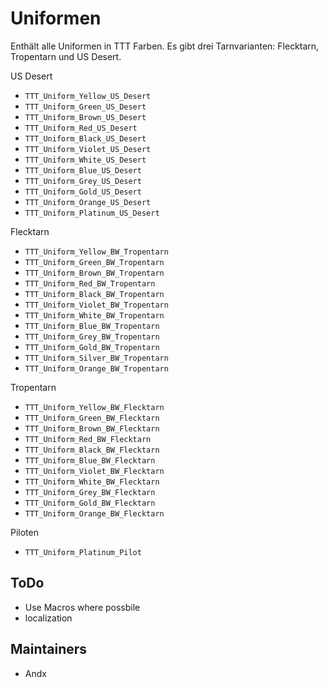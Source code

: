 # Uniformen

Enthält alle Uniformen in TTT Farben. Es gibt drei Tarnvarianten: Flecktarn, Tropentarn und US Desert.

US Desert

- `TTT_Uniform_Yellow_US_Desert`
- `TTT_Uniform_Green_US_Desert`
- `TTT_Uniform_Brown_US_Desert`
- `TTT_Uniform_Red_US_Desert`
- `TTT_Uniform_Black_US_Desert`
- `TTT_Uniform_Violet_US_Desert`
- `TTT_Uniform_White_US_Desert`
- `TTT_Uniform_Blue_US_Desert`
- `TTT_Uniform_Grey_US_Desert`
- `TTT_Uniform_Gold_US_Desert`
- `TTT_Uniform_Orange_US_Desert`
- `TTT_Uniform_Platinum_US_Desert`

Flecktarn

- `TTT_Uniform_Yellow_BW_Tropentarn`
- `TTT_Uniform_Green_BW_Tropentarn`
- `TTT_Uniform_Brown_BW_Tropentarn`
- `TTT_Uniform_Red_BW_Tropentarn`
- `TTT_Uniform_Black_BW_Tropentarn`
- `TTT_Uniform_Violet_BW_Tropentarn`
- `TTT_Uniform_White_BW_Tropentarn`
- `TTT_Uniform_Blue_BW_Tropentarn`
- `TTT_Uniform_Grey_BW_Tropentarn`
- `TTT_Uniform_Gold_BW_Tropentarn`
- `TTT_Uniform_Silver_BW_Tropentarn`
- `TTT_Uniform_Orange_BW_Tropentarn`

Tropentarn

- `TTT_Uniform_Yellow_BW_Flecktarn`
- `TTT_Uniform_Green_BW_Flecktarn`
- `TTT_Uniform_Brown_BW_Flecktarn`
- `TTT_Uniform_Red_BW_Flecktarn`
- `TTT_Uniform_Black_BW_Flecktarn`
- `TTT_Uniform_Blue_BW_Flecktarn`
- `TTT_Uniform_Violet_BW_Flecktarn`
- `TTT_Uniform_White_BW_Flecktarn`
- `TTT_Uniform_Grey_BW_Flecktarn`
- `TTT_Uniform_Gold_BW_Flecktarn`
- `TTT_Uniform_Orange_BW_Flecktarn`

Piloten

- `TTT_Uniform_Platinum_Pilot`

## ToDo

- Use Macros where possbile
- localization

## Maintainers

- Andx
